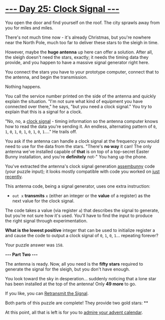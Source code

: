 # [--- Day 25: Clock Signal ---](http://adventofcode.com/2016/day/25)

You open the door and find yourself on the roof. The city sprawls away from you for miles and miles.

There's not much time now - it's already Christmas, but you're nowhere near the North Pole, much too far to deliver these stars to the sleigh in time.

However, maybe the **huge antenna** up here can offer a solution. After all, the sleigh doesn't need the stars, exactly; it needs the timing data they provide, and you happen to have a massive signal generator right here.

You connect the stars you have to your prototype computer, connect that to the antenna, and begin the transmission.

Nothing happens.

You call the service number printed on the side of the antenna and quickly explain the situation. "I'm not sure what kind of equipment you have connected over there," he says, "but you need a clock signal." You try to explain that this is a signal for a clock.

"No, no, a [clock signal](https://en.wikipedia.org/wiki/Clock_signal) - timing information so the antenna computer knows how to read the data you're sending it. An endless, alternating pattern of ``0``, ``1``, ``0``, ``1``, ``0``, ``1``, ``0``, ``1``, ``0``, ``1``...." He trails off.

You ask if the antenna can handle a clock signal at the frequency you would need to use for the data from the stars. "There's **no way** it can! The only antenna we've installed capable of **that** is on top of a top-secret Easter Bunny installation, and you're **definitely** not-" You hang up the phone.

You've extracted the antenna's clock signal generation [assembunny](http://adventofcode.com/2016/day/12) code (your puzzle input); it looks mostly compatible with code you worked on [just recently](http://adventofcode.com/2016/day/23).

This antenna code, being a signal generator, uses one extra instruction:

- ``out x`` **transmits** ``x`` (either an integer or the **value** of a register) as the next value for the clock signal.  

The code takes a value (via register ``a``) that describes the signal to generate, but you're not sure how it's used. You'll have to find the input to produce the right signal through experimentation.

**What is the lowest positive** integer that can be used to initialize register a and cause the code to output a clock signal of ``0``, ``1``, ``0``, ``1``... repeating forever?

Your puzzle answer was ``158``.

**--- Part Two ---**

The antenna is ready. Now, all you need is the **fifty stars** required to generate the signal for the sleigh, but you don't have enough.

You look toward the sky in desperation... suddenly noticing that a lone star has been installed at the top of the antenna! Only **49 more** to go.

If you like, you can [Retransmit the Signal](http://adventofcode.com/2016/day/25/answer).

Both parts of this puzzle are complete! They provide two gold stars: **

At this point, all that is left is for you to [admire your advent calendar](http://adventofcode.com/2016).
